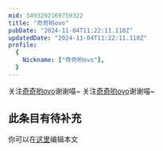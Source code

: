 ```yaml
---
mid: 3493292169759322
title: "奇奇哟ovo"
pubDate: "2024-11-04T11:22:11.110Z"
updatedDate: "2024-11-04T11:22:11.110Z"
profile:
  {
    Nickname: ["奇奇哟ovo"],
  }
---
```


关注[奇奇哟ovo](https://space.bilibili.com/3493292169759322)谢谢喵~ 关注[奇奇哟ovo](https://space.bilibili.com/3493292169759322)谢谢喵~

## 此条目有待补充
你可以在[这里](https://github.com/Yuhanawa/VTuber.ICU-Content/edit/master/v/奇奇哟ovo/index.md)编辑本文

